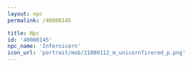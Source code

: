```yaml
---
layout: npc
permalink: /40000145

title: Npc
id: '40000145'
npc_name: 'Infernicorn'
icon_url: 'portrait/mob/21000112_m_unicornfirered_p.png'
---
```

